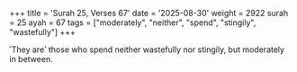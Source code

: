 +++
title = 'Surah 25, Verses 67'
date = '2025-08-30'
weight = 2922
surah = 25
ayah = 67
tags = ["moderately", "neither", "spend", "stingily", "wastefully"]
+++

˹They are˺ those who spend neither wastefully nor stingily, but moderately in between.